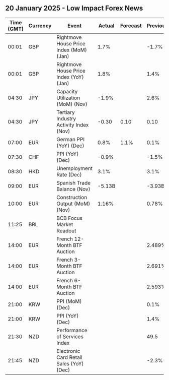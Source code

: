 ## 20 January 2025 - Low Impact Forex News

| Time (GMT) | Currency | Event | Actual | Forecast | Previous |
|------|----------|-------|--------|----------|----------|
| 00:01 | GBP | Rightmove House Price Index (MoM) (Jan) | 1.7% |  | -1.7% |
| 00:01 | GBP | Rightmove House Price Index (YoY) (Jan) | 1.8% |  | 1.4% |
| 04:30 | JPY | Capacity Utilization (MoM) (Nov) | -1.9% |  | 2.6% |
| 04:30 | JPY | Tertiary Industry Activity Index (Nov) | -0.30 | 0.10 | 0.10 |
| 07:00 | EUR | German PPI (YoY) (Dec) | 0.8% | 1.1% | 0.1% |
| 07:30 | CHF | PPI (YoY) (Dec) | -0.9% |  | -1.5% |
| 08:30 | HKD | Unemployment Rate (Dec) | 3.1% |  | 3.1% |
| 09:00 | EUR | Spanish Trade Balance (Nov) | -5.13B |  | -3.93B |
| 10:00 | EUR | Construction Output (MoM) (Nov) | 1.16% |  | 0.78% |
| 11:25 | BRL | BCB Focus Market Readout |  |  |  |
| 14:00 | EUR | French 12-Month BTF Auction |  |  | 2.489% |
| 14:00 | EUR | French 3-Month BTF Auction |  |  | 2.691% |
| 14:00 | EUR | French 6-Month BTF Auction |  |  | 2.593% |
| 21:00 | KRW | PPI (MoM) (Dec) |  |  | 0.1% |
| 21:00 | KRW | PPI (YoY) (Dec) |  |  | 1.4% |
| 21:30 | NZD | Performance of Services Index |  |  | 49.5 |
| 21:45 | NZD | Electronic Card Retail Sales (YoY) (Dec) |  |  | -2.3% |
